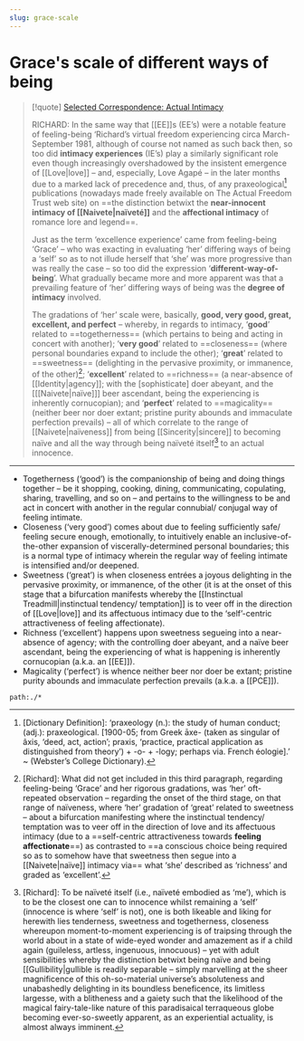```yaml
---
slug: grace-scale
---
```


# Grace's scale of different ways of being

> [!quote] [Selected Correspondence: Actual Intimacy](http://actualfreedom.com.au/richard/selectedcorrespondence/sc-intimacy.htm)
>
> RICHARD: In the same way that [[EE]]s (EE’s) were a notable feature of feeling-being ‘Richard’s virtual freedom experiencing circa March-September 1981, although of course not named as such back then, so too did **intimacy experiences** (IE’s) play a similarly significant role even though increasingly overshadowed by the insistent emergence of [[Love|love]] – and, especially, Love Agapé – in the later months due to a marked lack of precedence and, thus, of any praxeological[^pra] publications (nowadays made freely available on The Actual Freedom Trust web site) on ==the distinction betwixt the **near-innocent intimacy of [[Naivete|naïveté]]** and the **affectional intimacy** of romance lore and legend==.
>
> Just as the term ‘excellence experience’ came from feeling-being ‘Grace’ – who was exacting in evaluating ‘her’ differing ways of being a ‘self’ so as to not illude herself that ‘she’ was more progressive than was really the case – so too did the expression ‘**different-way-of-being**’. What gradually became more and more apparent was that a prevailing feature of ‘her’ differing ways of being was the **degree of intimacy** involved.
>
> The gradations of ‘her’ scale were, basically, **good, very good, great, excellent, and perfect** – whereby, in regards to intimacy, ‘**good**’ related to ==togetherness== (which pertains to being and acting in concert with another); ‘**very good**’ related to ==closeness== (where personal boundaries expand to include the other); ‘**great**’ related to ==sweetness== (delighting in the pervasive proximity, or immanence, of the other)[^other]; ‘**excellent**’ related to ==richness== (a near-absence of [[Identity|agency]]; with the [sophisticate] doer abeyant, and the [[[Naivete|naïve]]] beer ascendant, being the experiencing is inherently cornucopian); and ‘**perfect**’ related to ==magicality== (neither beer nor doer extant; pristine purity abounds and immaculate perfection prevails) – all of which correlate to the range of [[Naivete|naïveness]] from being [[Sincerity|sincere]] to becoming naïve and all the way through being naïveté itself[^ni] to an actual innocence.
---

- Togetherness (‘good’) is the companionship of being and doing things together – be it shopping, cooking, dining, communicating, copulating, sharing, travelling, and so on – and pertains to the willingness to be and act in concert with another in the regular connubial/ conjugal way of feeling intimate.
- Closeness (‘very good’) comes about due to feeling sufficiently safe/ feeling secure enough, emotionally, to intuitively enable an inclusive-of-the-other expansion of viscerally-determined personal boundaries; this is a normal type of intimacy wherein the regular way of feeling intimate is intensified and/or deepened.
- Sweetness (‘great’) is when closeness entrées a joyous delighting in the pervasive proximity, or immanence, of the other (it is at the onset of this stage that a bifurcation manifests whereby the [[Instinctual Treadmill|instinctual tendency/ temptation]] is to veer off in the direction of [[Love|love]] and its affectuous intimacy due to the ‘self’-centric attractiveness of feeling affectionate).
- Richness (‘excellent’) happens upon sweetness segueing into a near-absence of agency; with the controlling doer abeyant, and a naïve beer ascendant, being the experiencing of what is happening is inherently cornucopian (a.k.a. an [[EE]]).
- Magicality (‘perfect’) is whence neither beer nor doer be extant; pristine purity abounds and immaculate perfection prevails (a.k.a. a [[PCE]]).

```query
path:./*
```


[^pra]:
    [Dictionary Definition]: ‘praxeology (n.): the study of human conduct;
    (adj.): praxeological.
    [1900-05; from Greek āxe- (taken as singular of âxis, ‘deed, act, action’; praxis, ‘practice, practical application as distinguished from theory’) + -o- + -logy; perhaps via. French éologie].’ ~ (Webster’s College Dictionary).

[^other]:
    [Richard]: What did not get included in this third paragraph, regarding feeling-being ‘Grace’ and her rigorous gradations, was ‘her’ oft-repeated observation – regarding the onset of the third stage, on that range of naïveness, where ‘her’ gradation of ‘great’ related to sweetness – about a bifurcation manifesting where the instinctual tendency/ temptation was to veer off in the direction of love and its affectuous intimacy (due to a ==self-centric attractiveness towards **feeling affectionate**==) as contrasted to ==a conscious choice being required so as to somehow have that sweetness then segue into a [[Naivete|naïve]] intimacy via== what ‘she’ described as ‘richness’ and graded as ‘excellent’.

[^ni]:
    [Richard]: To be naïveté itself (i.e., naïveté embodied as ‘me’), which is to be the closest one can to innocence whilst remaining a ‘self’ (innocence is where ‘self’ is not), one is both likeable and liking for herewith lies tenderness, sweetness and togetherness, closeness whereupon moment-to-moment experiencing is of traipsing through the world about in a state of wide-eyed wonder and amazement as if a child again (guileless, artless, ingenuous, innocuous) – yet with adult sensibilities whereby the distinction betwixt being naïve and being [[Gullibility|gullible is readily separable – simply marvelling at the sheer magnificence of this oh-so-material universe’s absoluteness and unabashedly delighting in its boundless beneficence, its limitless largesse, with a blitheness and a gaiety such that the likelihood of the magical fairy-tale-like nature of this paradisaical terraqueous globe becoming ever-so-sweetly apparent, as an experiential actuality, is almost always imminent.
